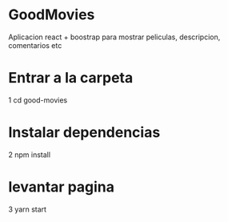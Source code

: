 # GoodMovies

Aplicacion react + boostrap para mostrar peliculas, descripcion, comentarios etc

# Entrar a la carpeta

1 cd good-movies

# Instalar dependencias

2 npm install

# levantar pagina

3 yarn start
